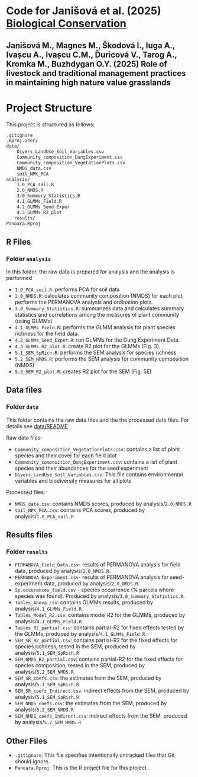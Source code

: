 # Code for Janišová et al. (2025) [Biological Conservation](https://www.sciencedirect.com/journal/biological-conservation)

## Janišová M., Magnes M., Škodová I., Iuga A., Ivașcu A., Ivașcu C.M., Ďuricová V., Tarog A., Kromka M., Buzhdygan O.Y. (2025) Role of livestock and traditional management practices in maintaining high nature value grasslands


# Project Structure

This project is structured as follows:

```md
.gitignore
.Rproj.user/
data/
    Divers_LandUse_Soil_Variables.csv
    Community_composition_DungExperiment.csv
    Community_composition_VegetationPlots.csv
    NMDS_data.csv
    soil_NPK_PCA
analysis/
    1.0_PCA_soil.R
    2.0_NMDS.R
    3.0_Summary_Statistics.R
    4.1_GLMMs_Field.R
    4.2_GLMMs_Seed_Exper
    4.3_GLMMs_R2_plot
   results/
Panoara.Rproj
```

## R Files

### Folder `analysis`

In this folder, the raw data is prepared for analysis and the analysis is performed

- `1.0_PCA_soil.R`: performs PCA for soil data
- `2.0_NMDS.R`: calculates community composition (NMDS) for each plot, performs the PERMANOVA analysis and ordination plots.
- `3.0_Summary_Statistics.R`: summarizes data and calculates summary statistics and correlations among the measures of plant community (using GLMMs)
- `4.1_GLMMs_Field.R`: performs the GLMM analysis for plant species richness for the field data.
- `4.2_GLMMs_Seed_Exper.R`: run GLMMs for the Dung Experiment Data.
- `4.3_GLMMs_R2_plot.R`: create R2 plot for the GLMMs (Fig. 3).
- `5.1_SEM_SpRich.R`: performs the SEM analysis for species richness 
- `5.2_SEM_NMDS.R`: performs the SEM analysis for community composition (NMDS)
- `5.3_SEM_R2_plot.R`: creates R2 plot for the SEM (Fig. 5E)

## Data files

### Folder `data`

This folder contains the raw data files and the the processed data files. For details see  [data/README](/data) 

Raw data files:
- `Community_composition_VegetationPlots.csv`: contains a list of plant species and their cover for each field plot
- `Community_composition_DungExperiment.csv`: contains a list of plant species and their abundances for the seed experiment 
- `Divers_LandUse_Soil_Variables.csv`: This file contains environmental variables and biodiversity measures for all plots

Processed files:
- `NMDS_data.csv`: contains NMDS scores, produced by analysis/`2.0_NMDS.R`
- `soil_NPK_PCA.csv`: contains PCA scores, produced by analysis/`1.0_PCA_soil.R` 


## Results files

### Folder `results`

- `PERMANOVA_Field_Data.csv`- results of PERMANOVA analysis for field data, produced by analysis/`2.0_NMDS.R`.
- `PERMANOVA_Experiment.csv`- results of PERMANOVA analysis for seed-experiment data, produced by analysis/`2.0_NMDS.R`.
- `Sp.occurances_field.csv` - species occurrence (% parcels where species was found).
Produced by analysis/`3.0_Summary_Statistics.R`.
- `Tables_Anova.csv`: contains GLMMs results, produced by analysis/`4.1_GLMMs_Field.R` 
- `Tables_Model_R2.csv`: contains model R2 for the GLMMs, produced by analysis/`4.1_GLMMs_Field.R` 
- `Tables_R2_partial.csv`: contains partial-R2 for fixed effects tested by the GLMMs, produced by analysis/`4.1_GLMMs_Field.R` 
- `SEM_SR_R2_partial.csv`: contains partial-R2 for the fixed effects for species richness, 
tested in the SEM, produced by analysis/`5.1_SEM_SpRich.R`
- `SEM_NMDS_R2_partial.csv`: contains partial-R2 for the fixed effects for species composition, 
tested in the SEM, produced by analysis/`5.2_SEM_NMDS.R`
- `SEM_SR_coefs.csv`: the estimates from the SEM, produced by analysis/`5.1_SEM_SpRich.R`
- `SEM_SR_coefs_Indirect.csv`: indirect effects from the SEM, produced by analysis/`5.1_SEM_SpRich.R`
- `SEM_NMDS_coefs.csv`: the estimates from the SEM, produced by analysis/`5.2_SEM_NMDS.R`
- `SEM_NMDS_coefs_Indirect.csv`: indirect effects from the SEM, produced by analysis/`5.2_SEM_NMDS.R`

## Other Files

- `.gitignore`: This file specifies intentionally untracked files that Git should ignore.
- `Panoara.Rproj`: This is the R project file for this project.